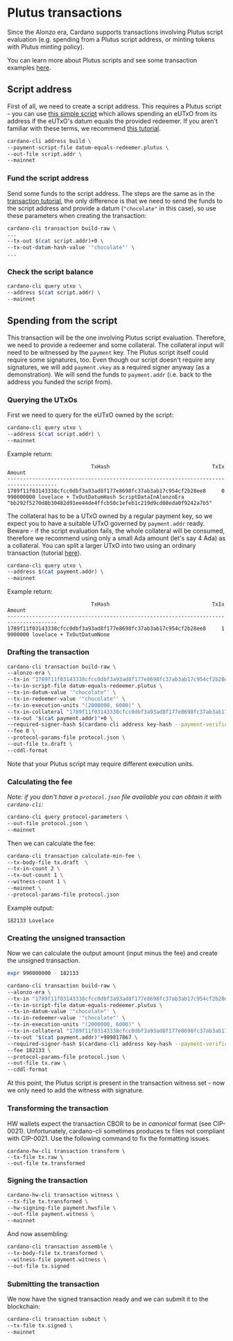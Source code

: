 # Plutus transactions
Since the Alonzo era, Cardano supports transactions involving Plutus script evaluation (e.g. spending from a Plutus script address, or minting tokens with Plutus minting policy).

You can learn more about Plutus scripts and see some transaction examples [here](https://docs.cardano.org/plutus/datums-redeemers).

## Script address
First of all, we need to create a script address. This requires a Plutus script - you can use [this simple script](./data/datum-equals-redeemer.plutus) which allows spending an eUTxO from its address if the eUTxO's datum equals the provided redeemer. If you aren't familiar with these terms, we recommend [this tutorial](https://docs.cardano.org/plutus/datums-redeemers).

```sh
cardano-cli address build \
--payment-script-file datum-equals-redeemer.plutus \
--out-file script.addr \
--mainnet
```

### Fund the script address
Send some funds to the script address. The steps are the same as in the [transaction tutorial](./transaction-example.md), the only difference is that we need to send the funds to the script address and provide a datum (`"chocolate"` in this case), so use these parameters when creating the transaction:

```sh
cardano-cli transaction build-raw \
...
--tx-out $(cat script.addr)+0 \
--tx-out-datum-hash-value '"chocolate"' \
...
```

### Check the script balance
```sh
cardano-cli query utxo \
--address $(cat script.addr) \
--mainnet
```

## Spending from the script
This transaction will be the one involving Plutus script evaluation. Therefore, we need to provide a redeemer and some collateral. The collateral input will need to be witnessed by the `payment` key. The Plutus script itself could require some signatures, too. Even though our script doesn't require any signatures, we will add `payment.vkey` as a required signer anyway (as a demonstration). We will send the funds to `payment.addr` (i.e. back to the address you funded the script from).

### Querying the UTxOs
First we need to query for the eUTxO owned by the script:
```sh
cardano-cli query utxo \
--address $(cat script.addr) \
--mainnet
```

Example return:
```
                           TxHash                                 TxIx        Amount
--------------------------------------------------------------------------------------
1789f11f03143338cfcc0dbf3a93ad8f177e8698fc37ab3ab17c954cf2b28ee8     0        990000000 lovelace + TxOutDatumHash ScriptDataInAlonzoEra "bb292f5270d8b30482d91ee44de4ffcb50c1efeb1c219d9cd08eda0f9242a7b5"
```

The collateral has to be a UTxO owned by a regular payment key, so we expect you to have a suitable UTxO governed by `payment.addr` ready. Beware - if the script evaluation fails, the whole collateral will be consumed, therefore we recommend using only a small Ada amount (let's say 4 Ada) as a collateral. You can split a larger UTxO into two using an ordinary transaction (tutorial [here](./transaction-example.md)).
```sh
cardano-cli query utxo \
--address $(cat payment.addr) \
--mainnet
```

Example return:
```
                           TxHash                                 TxIx        Amount
--------------------------------------------------------------------------------------
1789f11f03143338cfcc0dbf3a93ad8f177e8698fc37ab3ab17c954cf2b28ee8     1        9000000 lovelace + TxOutDatumNone
```

### Drafting the transaction
```sh
cardano-cli transaction build-raw \
--alonzo-era \
--tx-in "1789f11f03143338cfcc0dbf3a93ad8f177e8698fc37ab3ab17c954cf2b28ee8#0" \
--tx-in-script-file datum-equals-redeemer.plutus \
--tx-in-datum-value '"chocolate"' \
--tx-in-redeemer-value '"chocolate"' \
--tx-in-execution-units "(2000000, 6000)" \
--tx-in-collateral "1789f11f03143338cfcc0dbf3a93ad8f177e8698fc37ab3ab17c954cf2b28ee8#1" \
--tx-out "$(cat payment.addr)"+0 \
--required-signer-hash $(cardano-cli address key-hash --payment-verification-key-file payment.vkey) \
--fee 0 \
--protocol-params-file protocol.json \
--out-file tx.draft \
--cddl-format
```
Note that your Plutus script may require different execution units.

### Calculating the fee
*Note: if you don't have a `protocol.json` file available you can obtain it with `cardano-cli`:*
```sh
cardano-cli query protocol-parameters \
--out-file protocol.json \
--mainnet
```

Then we can calculate the fee:
```sh
cardano-cli transaction calculate-min-fee \
--tx-body-file tx.draft  \
--tx-in-count 2 \
--tx-out-count 1 \
--witness-count 1 \
--mainnet \
--protocol-params-file protocol.json
```
Example output:
```
182133 Lovelace
```

### Creating the unsigned transaction
Now we can calculate the output amount (input minus the fee) and create the unsigned transaction.
```sh
expr 990000000 - 182133
```
```sh
cardano-cli transaction build-raw \
--alonzo-era \
--tx-in "1789f11f03143338cfcc0dbf3a93ad8f177e8698fc37ab3ab17c954cf2b28ee8#0" \
--tx-in-script-file datum-equals-redeemer.plutus \
--tx-in-datum-value '"chocolate"' \
--tx-in-redeemer-value '"chocolate"' \
--tx-in-execution-units "(2000000, 6000)" \
--tx-in-collateral "1789f11f03143338cfcc0dbf3a93ad8f177e8698fc37ab3ab17c954cf2b28ee8#1" \
--tx-out "$(cat payment.addr)"+989817867 \
--required-signer-hash $(cardano-cli address key-hash --payment-verification-key-file payment.vkey) \
--fee 182133 \
--protocol-params-file protocol.json \
--out-file tx.raw \
--cddl-format
```
At this point, the Plutus script is present in the transaction witness set - now we only need to add the witness with signature.

### Transforming the transaction
HW wallets expect the transaction CBOR to be in *canonical* format (see CIP-0021). Unfortunately, cardano-cli sometimes produces tx files not compliant with CIP-0021. Use the following command to fix the formatting issues.
```
cardano-hw-cli transaction transform \
--tx-file tx.raw \
--out-file tx.transformed
```

### Signing the transaction
```sh
cardano-hw-cli transaction witness \
--tx-file tx.transformed \
--hw-signing-file payment.hwsfile \
--out-file payment.witness \
--mainnet
```

And now assembling:
```sh
cardano-cli transaction assemble \
--tx-body-file tx.transformed \
--witness-file payment.witness \
--out-file tx.signed
```

### Submitting the transaction
We now have the signed transaction ready and we can submit it to the blockchain:
```sh
cardano-cli transaction submit \
--tx-file tx.signed \
--mainnet
```
